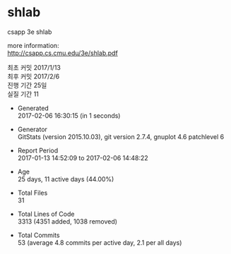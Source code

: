 # shlab
csapp 3e shlab

more information:  
http://csapp.cs.cmu.edu/3e/shlab.pdf  

최초 커밋 2017/1/13  
최후 커밋 2017/2/6  
진행 기간 25일  
실질 기간 11  

* Generated  
2017-02-06 16:30:15 (in 1 seconds)  

* Generator  
GitStats (version 2015.10.03), git version 2.7.4, gnuplot 4.6 patchlevel 6  

* Report Period  
2017-01-13 14:52:09 to 2017-02-06 14:48:22  

* Age  
25 days, 11 active days (44.00%)  

* Total Files  
31  

* Total Lines of Code  
3313 (4351 added, 1038 removed)  

* Total Commits  
53 (average 4.8 commits per active day, 2.1 per all days)  
